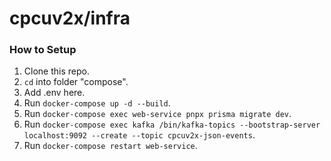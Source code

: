 # cpcuv2x/infra

### How to Setup
1. Clone this repo.
2. `cd` into folder "compose".
3. Add .env here.
4. Run `docker-compose up -d --build`.
5. Run `docker-compose exec web-service pnpx prisma migrate dev`.
6. Run `docker-compose exec kafka /bin/kafka-topics --bootstrap-server localhost:9092 --create --topic cpcuv2x-json-events`.
7. Run `docker-compose restart web-service`.
